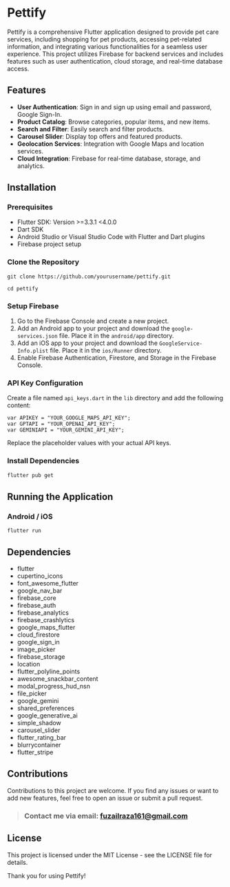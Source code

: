 # Pettify

Pettify is a comprehensive Flutter application designed to provide pet care services, including shopping for pet products, accessing pet-related information, and integrating various functionalities for a seamless user experience. This project utilizes Firebase for backend services and includes features such as user authentication, cloud storage, and real-time database access.

## Features

- **User Authentication**: Sign in and sign up using email and password, Google Sign-In.
- **Product Catalog**: Browse categories, popular items, and new items.
- **Search and Filter**: Easily search and filter products.
- **Carousel Slider**: Display top offers and featured products.
- **Geolocation Services**: Integration with Google Maps and location services.
- **Cloud Integration**: Firebase for real-time database, storage, and analytics.

## Installation

### Prerequisites

- Flutter SDK: Version >=3.3.1 <4.0.0
- Dart SDK
- Android Studio or Visual Studio Code with Flutter and Dart plugins
- Firebase project setup

### Clone the Repository

```
git clone https://github.com/yourusername/pettify.git
```
```
cd pettify
```

### Setup Firebase

1. Go to the Firebase Console and create a new project.
2. Add an Android app to your project and download the `google-services.json` file. Place it in the `android/app` directory.
3. Add an iOS app to your project and download the `GoogleService-Info.plist` file. Place it in the `ios/Runner` directory.
4. Enable Firebase Authentication, Firestore, and Storage in the Firebase Console.

### API Key Configuration

Create a file named `api_keys.dart` in the `lib` directory and add the following content:

```
var APIKEY = "YOUR_GOOGLE_MAPS_API_KEY";
var GPTAPI = "YOUR_OPENAI_API_KEY";
var GEMINIAPI = "YOUR_GEMINI_API_KEY";
```

Replace the placeholder values with your actual API keys.

### Install Dependencies

```bash
flutter pub get
```

## Running the Application

### Android / iOS

```
flutter run
```


## Dependencies

- flutter 
- cupertino_icons
- font_awesome_flutter
- google_nav_bar
- firebase_core
- firebase_auth
- firebase_analytics
- firebase_crashlytics
- google_maps_flutter
- cloud_firestore
- google_sign_in
- image_picker
- firebase_storage
- location
- flutter_polyline_points
- awesome_snackbar_content
- modal_progress_hud_nsn
- file_picker
- google_gemini
- shared_preferences
- google_generative_ai
- simple_shadow
- carousel_slider
- flutter_rating_bar
- blurrycontainer
- flutter_stripe

## Contributions
Contributions to this project are welcome. If you find any issues or want to add new features, feel free to open an issue or submit a pull request.  
> ### Contact me via email: [fuzailraza161@gmail.com](mailto:fuzailraza161@gmail.com)  

## License

This project is licensed under the MIT License - see the LICENSE file for details.


Thank you for using Pettify!